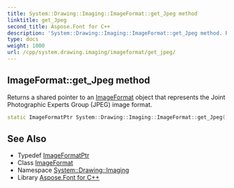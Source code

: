 ```yaml
---
title: System::Drawing::Imaging::ImageFormat::get_Jpeg method
linktitle: get_Jpeg
second_title: Aspose.Font for C++
description: 'System::Drawing::Imaging::ImageFormat::get_Jpeg method. Returns a shared pointer to an ImageFormat object that represents the Joint Photographic Experts Group (JPEG) image format in C++.'
type: docs
weight: 1000
url: /cpp/system.drawing.imaging/imageformat/get_jpeg/
---
```

## ImageFormat::get_Jpeg method


Returns a shared pointer to an [ImageFormat](../) object that represents the Joint Photographic Experts Group (JPEG) image format.

```cpp
static ImageFormatPtr System::Drawing::Imaging::ImageFormat::get_Jpeg()
```

## See Also

* Typedef [ImageFormatPtr](../../imageformatptr/)
* Class [ImageFormat](../)
* Namespace [System::Drawing::Imaging](../../)
* Library [Aspose.Font for C++](../../../)
